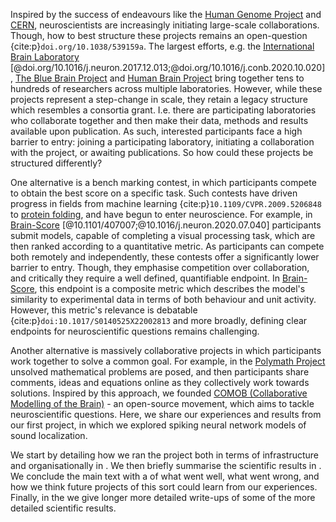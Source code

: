 Inspired by the success of endeavours like the [Human Genome Project](https://www.genome.gov/human-genome-project) and [CERN](https://home.cern/), neuroscientists are increasingly initiating large-scale collaborations. Though, how to best structure these projects remains an open-question {cite:p}`doi.org/10.1038/539159a`. The largest efforts, e.g. the [International Brain Laboratory](https://www.internationalbrainlab.com/) [@doi.org/10.1016/j.neuron.2017.12.013;@doi.org/10.1016/j.conb.2020.10.020], [The Blue Brain Project](https://www.epfl.ch/research/domains/bluebrain/) and [Human Brain Project](https://www.humanbrainproject.eu) bring together tens to hundreds of researchers across multiple laboratories. However, while these projects represent a step-change in scale, they retain a legacy structure which resembles a consortia grant. I.e. there are participating laboratories who collaborate together and then make their data, methods and results available upon publication. As such, interested participants face a high barrier to entry: joining a participating laboratory, initiating a collaboration with the project, or awaiting publications. So how could these projects be structured differently?   

One alternative is a bench marking contest, in which participants compete to obtain the best score on a specific task. Such contests have driven progress in fields from machine learning {cite:p}`10.1109/CVPR.2009.5206848` to [protein folding](https://predictioncenter.org/), and have begun to enter neuroscience. For example, in [Brain-Score](https://www.brain-score.org/) [@10.1101/407007;@10.1016/j.neuron.2020.07.040] participants submit models, capable of completing a visual processing task, which are then ranked according to a quantitative metric. As participants can compete both remotely and independently, these contests offer a significantly lower barrier to entry. Though, they emphasise competition over collaboration, and critically they require a well defined, quantifiable endpoint. In [Brain-Score](https://www.brain-score.org/), this endpoint is a composite metric which describes the model's similarity to experimental data in terms of both behaviour and unit activity. However, this metric's relevance is debatable {cite:p}`doi:10.1017/S0140525X22002813` and more broadly, defining clear endpoints for neuroscientific questions remains challenging.    

Another alternative is massively collaborative projects in which participants work together to solve a common goal. For example, in the [Polymath Project](https://polymathprojects.org/) unsolved mathematical problems are posed, and then participants share comments, ideas and equations online as they collectively work towards solutions. Inspired by this approach, we founded [COMOB (Collaborative Modelling of the Brain)](https://comob-project.github.io/) - an open-source movement, which aims to tackle neuroscientific questions. Here, we share our experiences and results from our first project, in which we explored spiking neural network models of sound localization.

We start by detailing how we ran the project both in terms of infrastructure and organisationally in [](#metascience). We then briefly summarise the scientific results in [](#science). We conclude the main text with a [](#discussion) of what went well, what went wrong, and how we think future projects of this sort could learn from our experiences. Finally, in the [](#appendices) we give longer more detailed write-ups of some of the more detailed scientific results.